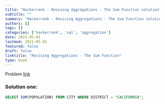 ```yaml
---
title: "Hackerrank - Revising Aggregations - The Sum Function solution"
subtitle: ""
summary: "Hackerrank - Revising Aggregations - The Sum Function solution. Most of the solutions are written in Python and Javascript, when possible multiple solutions are added."
authors: []
tags: []
categories: ['hackerrank', 'sql', 'aggregation']
date: 2021-05-01
lastmod: 2021-05-01
featured: false
draft: false
linktitle: "Revising Aggregations - The Sum Function"
type: book
---
```

Problem [link](https://www.hackerrank.com/challenges/revising-aggregations-sum)

### Solution one:

```sql
SELECT SUM(POPULATION) FROM CITY WHERE DISTRICT = "CALIFORNIA";
```

